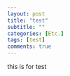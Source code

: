 ```yaml
---
layout: post
title: "test"
subtitle: ""
categories: [Etc.]
tags: [test]
comments: true
---
```


this is for test
